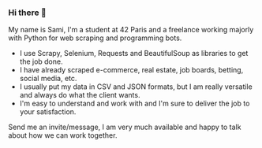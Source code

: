 ### Hi there 👋

My name is Sami, I'm a student at 42 Paris and a freelance working majorly with Python for web scraping and programming bots.

- I use Scrapy, Selenium, Requests and BeautifulSoup as libraries to get the job done. 
- I have already scraped e-commerce, real estate, job boards, betting, social media, etc. 
- I usually put my data in CSV and JSON formats, but I am really versatile and always do what the client wants. 
- I'm easy to understand and work with and I'm sure to deliver the job to your satisfaction. 

Send me an invite/message, I am very much available and happy to talk about how we can work together.
